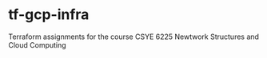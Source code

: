 # tf-gcp-infra
Terraform assignments for the course CSYE 6225 Newtwork Structures and Cloud Computing 
